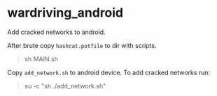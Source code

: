 # wardriving_android
Add cracked networks to android.

  After brute copy ```hashcat.potfile``` to dir with scripts.
  >sh MAIN.sh
  
  Copy ```add_network.sh``` to android device.
To add cracked networks run:
 >su -c "sh ./add_network.sh"
